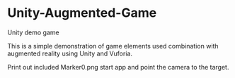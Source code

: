 Unity-Augmented-Game
====================
Unity demo game

This is a simple demonstration of game elements used combination with augmented reality using Unity and Vuforia.

Print out included Marker0.png start app and point the camera to the target.
